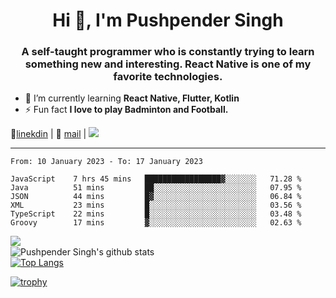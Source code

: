 <h1 align="center">Hi 👋, I'm Pushpender Singh</h1>
<h3 align="center">A self-taught programmer who is constantly trying to learn something new and interesting. React Native is one of my favorite technologies.</h3>

- 🌱 I’m currently learning **React Native, Flutter, Kotlin**
- ⚡ Fun fact **I love to play Badminton and Football.**

👔[linekdin](https://www.linkedin.com/in/pushpender-singh-240061202/) | 📧 [mail](mailto:pushpendersingh@p2devs.com) | ![](https://komarev.com/ghpvc/?username=pushpender-singh-ap&color=blue)


---

<!--START_SECTION:waka-->

```text
From: 10 January 2023 - To: 17 January 2023

JavaScript    7 hrs 45 mins   █████████████████▓░░░░░░░   71.28 %
Java          51 mins         ██░░░░░░░░░░░░░░░░░░░░░░░   07.95 %
JSON          44 mins         █▓░░░░░░░░░░░░░░░░░░░░░░░   06.84 %
XML           23 mins         █░░░░░░░░░░░░░░░░░░░░░░░░   03.56 %
TypeScript    22 mins         █░░░░░░░░░░░░░░░░░░░░░░░░   03.48 %
Groovy        17 mins         ▓░░░░░░░░░░░░░░░░░░░░░░░░   02.63 %
```

<!--END_SECTION:waka-->

<img align="left" src="https://github-readme-streak-stats.herokuapp.com/?user=pushpender-singh-ap&theme=dark" /></br>
![Pushpender Singh's github stats](https://github-readme-stats.vercel.app/api?username=pushpender-singh-ap&show_icons=true&theme=radical&count_private=true)</br>
[![Top Langs](https://github-readme-stats.vercel.app/api/top-langs/?username=pushpender-singh-ap&theme=radical)](https://github.com/pushpender-singh-ap/github-readme-stats)

[![trophy](https://github-profile-trophy.vercel.app/?username=pushpender-singh-ap&theme=radical)](https://github.com/pushpender-singh-ap/pushpender-singh-ap)
